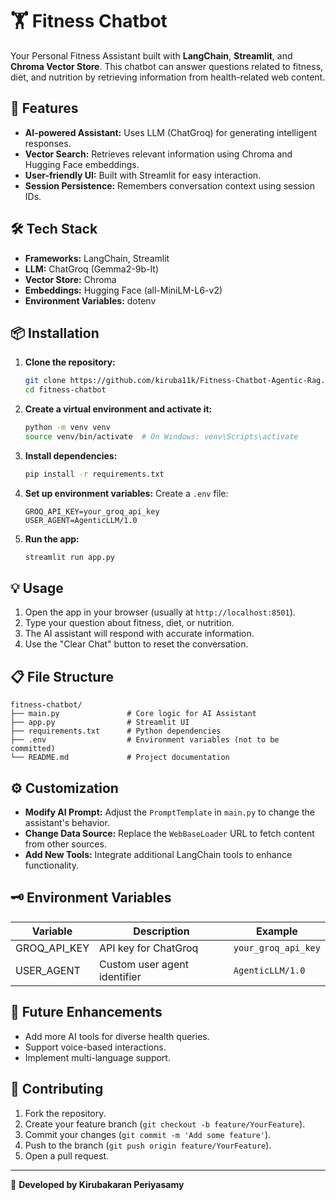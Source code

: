 # 🏋️ Fitness Chatbot

Your Personal Fitness Assistant built with **LangChain**, **Streamlit**, and **Chroma Vector Store**. This chatbot can answer questions related to fitness, diet, and nutrition by retrieving information from health-related web content.

## 🚀 Features
- **AI-powered Assistant:** Uses LLM (ChatGroq) for generating intelligent responses.
- **Vector Search:** Retrieves relevant information using Chroma and Hugging Face embeddings.
- **User-friendly UI:** Built with Streamlit for easy interaction.
- **Session Persistence:** Remembers conversation context using session IDs.

## 🛠️ Tech Stack
- **Frameworks:** LangChain, Streamlit
- **LLM:** ChatGroq (Gemma2-9b-It)
- **Vector Store:** Chroma
- **Embeddings:** Hugging Face (all-MiniLM-L6-v2)
- **Environment Variables:** dotenv

## 📦 Installation

1. **Clone the repository:**
   ```bash
   git clone https://github.com/kiruba11k/Fitness-Chatbot-Agentic-Rag.git
   cd fitness-chatbot
   ```

2. **Create a virtual environment and activate it:**
   ```bash
   python -m venv venv
   source venv/bin/activate  # On Windows: venv\Scripts\activate
   ```

3. **Install dependencies:**
   ```bash
   pip install -r requirements.txt
   ```

4. **Set up environment variables:**
   Create a `.env` file:
   ```env
   GROQ_API_KEY=your_groq_api_key
   USER_AGENT=AgenticLLM/1.0
   ```

5. **Run the app:**
   ```bash
   streamlit run app.py
   ```

## 💡 Usage
1. Open the app in your browser (usually at `http://localhost:8501`).
2. Type your question about fitness, diet, or nutrition.
3. The AI assistant will respond with accurate information.
4. Use the "Clear Chat" button to reset the conversation.

## 📋 File Structure
```
fitness-chatbot/
├── main.py               # Core logic for AI Assistant
├── app.py                # Streamlit UI
├── requirements.txt      # Python dependencies
├── .env                  # Environment variables (not to be committed)
└── README.md             # Project documentation
```

## ⚙️ Customization
- **Modify AI Prompt:** Adjust the `PromptTemplate` in `main.py` to change the assistant's behavior.
- **Change Data Source:** Replace the `WebBaseLoader` URL to fetch content from other sources.
- **Add New Tools:** Integrate additional LangChain tools to enhance functionality.

## 🗝️ Environment Variables
| Variable       | Description                  | Example                 |
|----------------|------------------------------|-------------------------|
| GROQ_API_KEY   | API key for ChatGroq         | `your_groq_api_key`     |
| USER_AGENT     | Custom user agent identifier | `AgenticLLM/1.0`        |

## 🚀 Future Enhancements
- Add more AI tools for diverse health queries.
- Support voice-based interactions.
- Implement multi-language support.

## 🤝 Contributing
1. Fork the repository.
2. Create your feature branch (`git checkout -b feature/YourFeature`).
3. Commit your changes (`git commit -m 'Add some feature'`).
4. Push to the branch (`git push origin feature/YourFeature`).
5. Open a pull request.



---

💬 **Developed by Kirubakaran Periyasamy**

